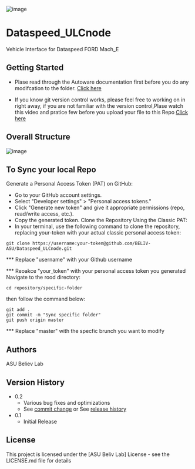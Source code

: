 ![image](https://github.com/BELIV-ASU/Dataspeed_ULCnode/assets/123104450/7e3014ab-a083-433e-be22-6e1f3d1b9a2b)

# Dataspeed_ULCnode

Vehicle Interface for Dataspeed FORD Mach_E

## Getting Started

* Plase read through the Autoware documentation first before you do any modifcation to the folder. [Click here](https://autowarefoundation.github.io/autoware-documentation/main/how-to-guides/integrating-autoware/overview/#3-create-a-vehicle_interface-package)

* If you know git version control works, please feel free to working on in right away, if you are not familiar with the version control,Plase watch this video and pratice few before you upload your file to this Repo [Click here](https://www.youtube.com/watch?v=USjZcfj8yxE)

## Overall Structure
![image](https://github.com/BELIV-ASU/Dataspeed_ULCnode/assets/123104450/73878cb2-976a-4372-9162-225c3325fa80)

## To Sync your local Repo

Generate a Personal Access Token (PAT) on GitHub:
* Go to your GitHub account settings.
* Select "Developer settings" > "Personal access tokens."
* Click "Generate new token" and give it appropriate permissions (repo, read/write access, etc.).
* Copy the generated token.
Clone the Repository Using the Classic PAT:
* In your terminal, use the following command to clone the repository, replacing your-token with your actual classic personal access token:
```
git clone https://username:your-token@github.com/BELIV-ASU/Dataspeed_ULCnode.git
```
*** Replace "username" with your Github username

*** Reoakce "your_token" with your personal access token you generated
Navigate to the rood directory:
```
cd repository/specific-folder
```
then follow the command below:
```
git add .
git commit -m "Sync specific folder"
git push origin master
```
*** Replace "master" with the specfic brunch you want to modify

## Authors

ASU Believ Lab

## Version History

* 0.2
    * Various bug fixes and optimizations
    * See [commit change]() or See [release history]()
* 0.1
    * Initial Release

## License

This project is licensed under the [ASU Beliv Lab] License - see the LICENSE.md file for details
